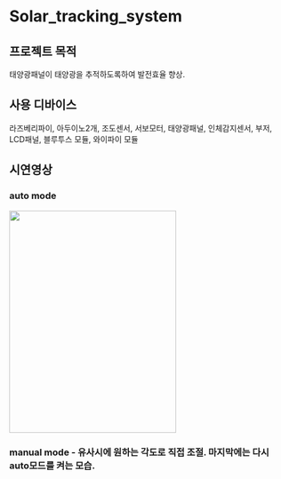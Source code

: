 # Solar_tracking_system
## 프로젝트 목적
태양광패널이 태양광을 추적하도록하여 발전효율 향상.
## 사용 디바이스
라즈베리파이, 아두이노2개, 조도센서, 서보모터, 태양광패널, 인체감지센서, 부저, LCD패널, 블루투스 모듈, 와이파이 모듈
## 시연영상
### auto mode
<img src= "./solar_tracking_auto.mp4" width=300 height=400>

### manual mode - 유사시에 원하는 각도로 직접 조절. 마지막에는 다시 auto모드를 켜는 모습.









